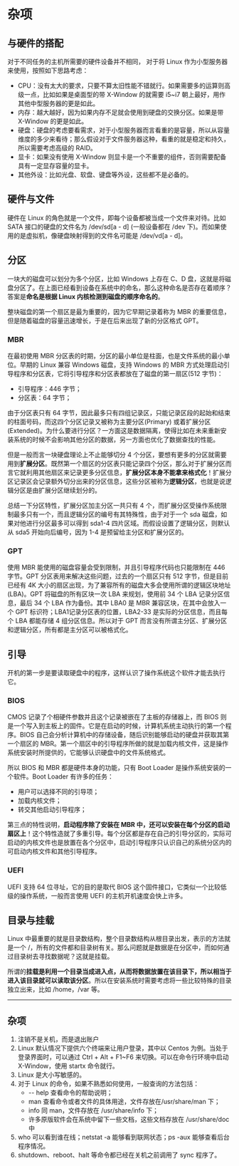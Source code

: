 # 杂项

## 与硬件的搭配

对于不同任务的主机所需要的硬件设备并不相同， 对于将 Linux 作为小型服务器来使用，按照如下思路考虑：

* CPU：没有太大的要求，只要不算太旧性能不错就行。如果需要多的运算则高级一点，比如如果是桌面型的带 X-Window 的就需要 i5~i7 朝上最好，用作其他中型服务器的更是如此。
* 内存：越大越好，因为如果内存不足就会使用到硬盘的交换分区。如果是带 X-Window 的更是如此。
* 硬盘：硬盘的考虑要看需求，对于小型服务器而言看重的是容量，所以从容量维度的多少来看待；那么假设对于文件服务器这种，看重的就是稳定和持久，所以需要考虑高级的 RAID。
* 显卡：如果没有使用 X-Window 则显卡是一个不重要的组件，否则需要配备具有一定显存容量的显卡。
* 其他外设：比如光盘、软盘、键盘等外设，这些都不是必备的。

## 硬件与文件

硬件在 Linux 的角色就是一个文件，即每个设备都被当成一个文件来对待。比如 SATA 接口的硬盘的文件名为 /dev/sd[a - d] (一般设备都在 /dev 下)。而如果使用的是虚拟机，像硬盘映射得到的文件名可能是 /dev/vd[a - d]。

## 分区

一块大的磁盘可以划分为多个分区，比如 Windows 上存在 C、D 盘，这就是将磁盘分区了。在上面已经看到设备在系统中的命名，那么这种命名是否存在着顺序？答案是**命名是根据 Linux 内核检测到磁盘的顺序命名的**。

整块磁盘的第一个扇区是最为重要的，因为它早期记录着称为 MBR 的重要信息，但是随着磁盘的容量迅速增长，于是在后来出现了新的分区格式 GPT。

### MBR

在最初使用 MBR 分区表的时期，分区的最小单位是柱面，也是文件系统的最小单位。早期的 Linux 兼容 Windows 磁盘，支持 Windows 的 MBR 方式处理启动引导程序和分区表，它将引导程序和分区表都放在了磁盘的第一扇区(512 字节)：

* 引导程序：446 字节；
* 分区表：64 字节；

由于分区表只有 64 字节，因此最多只有四组记录区，只能记录区段的起始和结束的柱面号码，而这四个分区记录又被称为主要分区(Primary) 或着扩展分区(Extended)。为什么要进行分区？一方面这是数据隔离，使得比如在未来重新安装系统的时候不会影响其他分区的数据，另一方面也优化了数据查找的性能。

但是一般而言一块硬盘理论上不止能够切分 4 个分区，要想有更多的分区就需要用到**扩展分区**。既然第一个扇区的分区表只能记录四个分区，那么对于扩展分区而言它就利用其他扇区来记录更多分区信息，**扩展分区本身不能拿来格式化**！扩展分区记录区会记录额外切分出来的分区信息，这些分区被称为**逻辑分区**，也就是说逻辑分区是由扩展分区继续划分的。

总结一下分区特性，扩展分区加主分区一共只有 4 个，而扩展分区受操作系统限制最多只有一个，而且逻辑分区的编号有其特殊性，由于对于一个 sda 磁盘，如果对他进行分区最多可以得到 sda1-4 四片区域。而假设设置了逻辑分区，则默认从 sda5 开始向后编号，因为 1-4 是预留给主分区和扩展分区的。

### GPT

使用 MBR 能使用的磁盘容量会受到限制，并且引导程序代码也只能限制在 446 字节。GPT 分区表用来解决这些问题，过去的一个扇区只有 512 字节，但是目前已经有 4K 大小的扇区出现，为了兼容所有的磁盘大多会使用所谓的逻辑区块地址(LBA)。GPT 将磁盘的所有区块一次 LBA 来规划，使用前 34 个 LBA 记录分区信息，最后 34 个 LBA 作为备份。其中 LBA0 是 MBR 兼容区块，在其中会放入一个 GPT 标识符；LBA1记录分区表的位置，LBA2-33 是实际的分区信息，而且每个 LBA 都能存储 4 组分区信息。所以对于 GPT 而言没有所谓主分区、扩展分区和逻辑分区，所有都是主分区可以被格式化。

## 引导

开机的第一步是要读取硬盘中的程序，这样认识了操作系统这个软件才能去执行它。

### BIOS

CMOS 记录了个相硬件参数并且这个记录被嵌在了主板的存储器上，而 BIOS 则是一个写入到主板上的固件。它是在启动的时候，计算机系统主动执行的第一个程序。BIOS 自己会分析计算机中的存储设备，随后识别能够启动的硬盘并获取其第一个扇区的 MBR。第一个扇区中的引导程序所做的就是加载内核文件，这是操作系统安装时所提供的，它能够认识硬盘中的文件系统格式。

所以 BIOS 和 MBR 都是硬件本身的功能，只有 Boot Loader 是操作系统安装的一个软件。Boot Loader 有许多的任务：

* 用户可以选择不同的引导项；
* 加载内核文件；
* 转交其他启动引导程序；

第三点的特性说明，**启动程序除了安装在 MBR 中，还可以安装在每个分区的启动扇区上**！这个特性造就了多重引导。每个分区都是存在自己的引导分区的，实际可启动的内核文件也是放置在各个分区中，启动引导程序只认识自己的系统分区内的可启动内核文件和其他引导程序。

### UEFI

UEFI 支持 64 位寻址，它的目的是取代 BIOS 这个固件接口，它类似一个比较低级的操作系统，一般而言使用 UEFI 的主机开机速度会快上许多。

## 目录与挂载

Linux 中最重要的就是目录数结构，整个目录数结构从根目录出发，表示的方法就是一个 /，所有的文件都和目录树有关。那么问题就是数据是在分区中，而如何通过目录树去寻找数据呢？这就是挂载。

所谓的**挂载是利用一个目录当成进入点，从而将数据放置在该目录下，所以相当于进入该目录就可以读取该分区**。所以在安装系统时需要考虑将一些比较特殊的目录独立出来，比如 /home，/var 等。

---

## 杂项

1. 注销不是关机，而是退出账户
2. Linux 默认情况下提供六个终端来让用户登录，其中以 Centos 为例。当处于登录界面时，可以通过 Ctrl + Alt + F1~F6 来切换。可以在命令行环境中启动 X-Window，使用 startx 命令就行。
3. Linux 是大小写敏感的。
4. 对于 Linux 的命令，如果不熟悉如何使用，一般查询的方法包括：
   * -- help 查看命令的帮助说明；
   * man 查看命令或者文件的具体用途，文件存放在/usr/share/man 下；
   * info 同 man，文件存放在 /usr/share/info 下；
   * 许多原版软件会在系统中留下一些文档，这些文档存放在 /usr/share/doc 中
5. who 可以看到谁在线；netstat -a 能够看到联网状态；ps -aux 能够查看后台程序情况。
6. shutdown、reboot、halt 等命令都已经在关机之前调用了 sync 程序了。